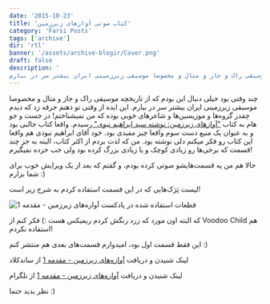 ```yaml
---
date: '2015-10-23'
title: 'کتاب صوتی آواز‌های زیرزمین'
category: 'Farsi Posts'
tags: ['archive']
dir: 'rtl'
banner: '/assets/archive-blogir/Cover.png'
draft: false
description: '
چند وقتی بود خیلی دنبال این بودم که از تاریخچه موسیقی راک و جاز و متال و مخصوصا موسیقی زیرزمینی ایران بیشتر سر در بیارم. '
---
```


چند وقتی بود خیلی دنبال این بودم که از تاریخچه موسیقی راک و جاز و متال و مخصوصا موسیقی زیرزمینی ایران بیشتر سر در بیارم. این ایده از وقتی تو ذهنم جرقه زد که دیدم چقدر گروه‌ها و موزیسین‌ها و شاعرهای خوبی بوده که من نمیشناختم! در جست و جو هام به کتاب ["آوازهای زیرزمین: نوشته سید ابراهیم نبوی" ](https://exit.sc/?url=http%3A%2F%2Fnogaam.com%2Fbook%2F1769%2F)رسیدم. واقعا کتاب جالبی بود و به عنوان یک منبع دست سوم واقعا چیز مفیدی بود. خود آقای ابراهیم نبودی هم واقعا این کتاب رو فکر میکنم دلی نوشته بود. من که لذت بردم از اکثر کتاب، البته به جز چند قسمت که برخی‌ها رو زیادی کوچک و یا زیادی بزرگ کرده بود ولی خب خرده نمیگیرم!

حالا هم من یه قسمت‌هایشو صوتی کرده بودم، و گقتم که بعد از یک ویرایش خوب برای شما بزارم :)

لیست تِرَک‌هایی که در این قسمت استفاده کردم به شرح زیر است!

![قطعات استفاده شده در پادکست آوازه‌های زیرزمین - مقدمه 1](/assets/archive-blogir/BackSpundTracks.jpg)

که البته اون مورد که زرد رنگش کردم ریمیکس هست :) فکر کنم از Voodoo Child هم استفاده نکردم!

این فقط قسمت اول بود، امیدوارم قسمت‌های بعدی هم منتشر کنم :)

لینک شنیدن و دریافت [آوازه‌های زیرزمین - مقدمه 1](https://soundcloud.com/mehrad77/avazhayezirzamin_1) از ساندکلاد

لینک شنیدن و دریافت [آوازه‌های زیرزمین - مقدمه 1](https://telegram.me/Bisacolax/1160) از تلگرام

نظر بدید حتما :)
